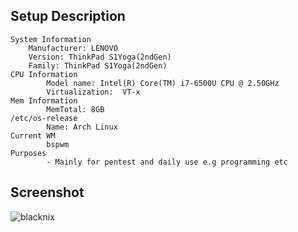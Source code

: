 Setup Description
-----------------
```
System Information
	Manufacturer: LENOVO
	Version: ThinkPad S1Yoga(2ndGen)
	Family: ThinkPad S1Yoga(2ndGen)
CPU Information
        Model name: Intel(R) Core(TM) i7-6500U CPU @ 2.50GHz
        Virtualization:  VT-x
Mem Information
        MemTotal: 8GB
/etc/os-release
        Name: Arch Linux
Current WM
        bspwm
Purposes
        - Mainly for pentest and daily use e.g programming etc
```

Screenshot
---------
![blacknix](https://i.imgur.com/TqXjvxm.png)
